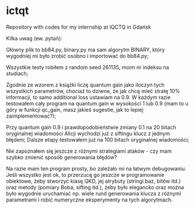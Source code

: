 # ictqt
Repository with codes for my internship at IQCTQ in Gdańsk


Kilka uwag (ew. pytań):

Główny plik to bb84.py, binary.py ma sam algorytm BINARY, który wygodniej mi było zrobić osobno i importować do bb84.py;

Wszystkie testy robiłem z random seed 261135, moim nr indeksu na studiach;

Zgodnie ze wzorem z książki liczę quantum gain jako iloczyn tych wszystkich parametrów, chociaż to dziwne, że jak chcę mieć stratę 10% informacji, to samo additional loss ustawiam na 0.9. W każdym razie testowałem cały program na quantum gain w wysokości 1 lub 0.9 (mam to u góry w funkcji qc_gain, masz jakieś sugestie, jak to lepiej zaimplementować?);

Przy quantum gain 0.9 i prawdopodobieństwie zmiany 0.1 na 20 bitach oryginalnej wiadomości Alicji wychodzi już z siftingu klucz z jednym błędem;
Dalsze etapy testowałem już na 100 bitach oryginalnej wiadomości;

Nie zapoznałem się jeszcze z różnymi strategiami ataków - czy mam szybko zmienić sposób generowania błędów?

Na razie mam ten program prosty, bo zależało mi na łatwym debugowaniu. Jeśli wszystko jest ok, to przerzucę go jeszcze w programowanie obiektowe, żeby stworzyć klasę QKD, jej atrybuty (stringi baz, bitów itd.) oraz metody (pomiary Boba, sifting itd.), żeby było elegancko oraz można było wygodnie uruchamiać np. wiele rund generowania klucza z różnymi parametrami i robić numeryczne eksperymenty na tych algorytmach.
